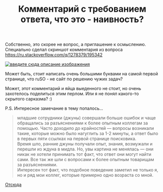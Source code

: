 ﻿---
title: "Комментарий с требованием ответа, что это - наивность?"
se.owner.user_id: 195342
se.owner.display_name: "Harry"
se.owner.link: "https://ru.meta.stackoverflow.com/users/195342/harry"
se.link: "https://ru.meta.stackoverflow.com/questions/11519/%d0%9a%d0%be%d0%bc%d0%bc%d0%b5%d0%bd%d1%82%d0%b0%d1%80%d0%b8%d0%b9-%d1%81-%d1%82%d1%80%d0%b5%d0%b1%d0%be%d0%b2%d0%b0%d0%bd%d0%b8%d0%b5%d0%bc-%d0%be%d1%82%d0%b2%d0%b5%d1%82%d0%b0-%d1%87%d1%82%d0%be-%d1%8d%d1%82%d0%be-%d0%bd%d0%b0%d0%b8%d0%b2%d0%bd%d0%be%d1%81%d1%82%d1%8c"
se.question_id: 11519
se.post_type: question
---
<p>Собственно, это скорее не вопрос, а приглашение к осмыслению. Специально сделал скриншот комментария из вопроса <a href="https://ru.stackoverflow.com/q/1278379/195342">https://ru.stackoverflow.com/q/1278379/195342</a></p>
<p><a href="https://i.stack.imgur.com/kNkvr.jpg" rel="nofollow noreferrer"><img src="https://i.stack.imgur.com/kNkvr.jpg" alt="введите сюда описание изображения" /></a></p>
<p>Может быть, стоит написать очень большими буквами на самой первой странице, что ruSO - не сайт по решению чужих задач?</p>
<p>Может, этот комментарий и яйца выеденного не стоит, но очень захотелось поделиться этим перлом. Или я не понял какого-то скрытого сарказма? :)</p>
<p>P.S. Интересное замечание в тему попалось...</p>
<blockquote>
<p>младшие сотрудники (джуны) совершали больше ошибок и чаще обращались за разъяснениями к более опытным коллегам за помощью. Часто доходило до крайностей — вопросы возникали такие, которые можно было нагуглить за 1-2 минуты, а ответ было в первых пяти ссылках на первой странице поисковика.<br />
Время шло, ранние джуны получали опыт, знания, возмужали и перешли из ждуна в мидла. Но, увы картина не менялась — они никак не хотели принимать тот факт, что ответ они могут найти сами. Все так же шли с вопросами к более опытным товарищам за разъяснениями.<br />
Интересен тот факт, что подобное поведение заметил не только я, но и ряд мои коллег, которые примерно одно возраста со мной.</p>
</blockquote>
<p><a href="https://habr.com/ru/post/557182/" rel="nofollow noreferrer">Отсюда</a></p>
